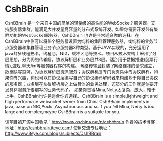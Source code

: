 CshBBrain
=========

CshBBrain 是一个来自中国的简单的轻量级的高性能的WebSocket? 服务器。支持服务器集群，能满足大并发量高容量的分布式系统开发。如果你需要开发带有集群功能的WebSocket服务器，CshBBrain 也许是非常适合你的选择。在CshBBrain中你可以将某个服务器设置为纯粹的集群管理服务器，或纯粹的业务节点服务器和集群管理业务节点服务器3种类型。基于JAVA实现的，充分运用了java的多线程技术，线程池，NIO，缓冲区池等技术。项目从技术架构上采用了分层思想，分为网络传输层，协议解析层和业务层共3层。适合用于数据推送(股票行情),游戏,聊天/im等服务器程序的构建。 网络传输层封装了网络连接的请求建立，数据读写监听，为协议解析层提供服务；协议解析层专门负责具体的协议解析，如果你有兴趣，你也可以在协议层编写自己的协议编码解码器来构建基于你自己协议的服务器；业务层在协议解析层之上做具体的业务处理，这部分的工作就是你要开发具体服务所要编写的业务代码了。 如果你觉得Mina,Netty太复杂，庞大，难于上手，CshBBrain也许是适合你的选择。
CshBBrain is a simple,lightweight and high performace websocket server from China.CshBBrain implements in java, base on NIO,Pools ,Asynchronous and so.If you fell Mina, Netty is too large and complex,maybe CshBBrain is a suitable for you.

该项目被开源中国收录：http://www.oschina.net/p/cshbbrain
作者的技术博客地址：http://cshbbrain.iteye.com/
使用交流专栏地址：http://www.iteye.com/blogs/subjects/CshBBrain